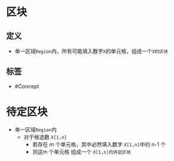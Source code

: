 <!-- START doctoc generated TOC please keep comment here to allow auto update -->
<!-- DON'T EDIT THIS SECTION, INSTEAD RE-RUN doctoc TO UPDATE -->

<!-- END doctoc generated TOC please keep comment here to allow auto update -->

# 区块

## 定义

- 单一区域`Region`内，所有可能填入数字`X`的单元格，组成一个`X的区块`

## 标签

- #Concept

# 待定区块
- 单一区域`Region`内
	- 对于候选数 `X[1,n]`
		- 若存在 m 个单元格，其中必然填入数字 `X[1,n]`中的 n-1 个
		- 则这m 个单元格 组成一个  `X[1,n]的待定区块`
